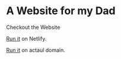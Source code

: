 # A Website for my Dad

Checkout the Website

[Run it](https://sanimart.netlify.app/) on Netlify.

[Run it](https://sanimart.org/) on actaul domain.
